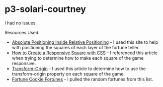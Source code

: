 # p3-solari-courtney

I had no issues.  

Resources Used:  
* <a href="https://css-tricks.com/absolute-positioning-inside-relative-positioning/">Absolute Positioning Inside Relative Positioning</a> - I used this site to help with positioning the squares of each layer of the fortune teller.  
* <a href="https://spin.atomicobject.com/2015/07/14/css-responsive-square/">How to Create a Responsive Square with CSS</a> - I referenced this article when trying to determine how to make each square of the game responsive.  
* <a href="https://css-tricks.com/almanac/properties/t/transform-origin/">Transform-Origin</a> - I used this article to determine how to use the transform-origin property on each square of the game.  
* <a href="https://joshmadison.com/2008/04/20/fortune-cookie-fortunes/">Fortune Cookie Fortunes</a> - I pulled the random fortunes from this list.
